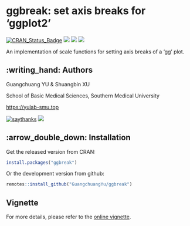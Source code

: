 <!-- README.md is generated from README.Rmd. Please edit that file -->

# ggbreak: set axis breaks for ‘ggplot2’

[![CRAN\_Status\_Badge](http://www.r-pkg.org/badges/version/ggbreak?color=green)](https://cran.r-project.org/package=ggbreak)
![](http://cranlogs.r-pkg.org/badges/grand-total/ggbreak?color=green)
![](http://cranlogs.r-pkg.org/badges/ggbreak?color=green)
![](http://cranlogs.r-pkg.org/badges/last-week/ggbreak?color=green)

An implementation of scale functions for setting axis breaks of a ‘gg’
plot.

## :writing\_hand: Authors

Guangchuang YU & Shuangbin XU

School of Basic Medical Sciences, Southern Medical University

<https://yulab-smu.top>

[![saythanks](https://img.shields.io/badge/say-thanks-ff69b4.svg)](https://saythanks.io/to/GuangchuangYu)
[![](https://img.shields.io/badge/follow%20me%20on-WeChat-green.svg)](https://guangchuangyu.github.io/blog_images/biobabble.jpg)

## :arrow\_double\_down: Installation

Get the released version from CRAN:

``` r
install.packages("ggbreak")
```

Or the development version from github:

``` r
remotes::install_github("GuangchuangYu/ggbreak")
```

## Vignette

For more details, please refer to the [online
vignette](https://cran.r-project.org/web/packages/ggbreak/vignettes/ggbreak.html).
